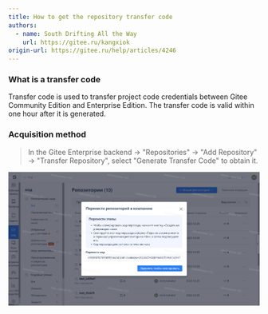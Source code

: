 ```yaml
---
title: How to get the repository transfer code
authors:
  - name: South Drifting All the Way
    url: https://gitee.ru/kangxiok
origin-url: https://gitee.ru/help/articles/4246
---
```


### What is a transfer code

Transfer code is used to transfer project code credentials between Gitee Community Edition and Enterprise Edition. The transfer code is valid within one hour after it is generated.

### Acquisition method

> In the Gitee Enterprise backend -> "Repositories" -> "Add Repository" -> "Transfer Repository", select "Generate Transfer Code" to obtain it.

![Image Description](../../../assets/image27.png)